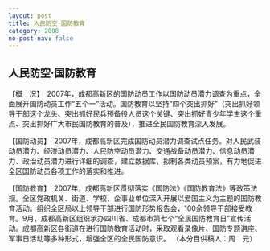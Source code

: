 ```yaml
---
layout: post
title: 人民防空·国防教育
category: 2008
no-post-nav: false
---
```


##  人民防空·国防教育

【概　况】　2007年，成都高新区的国防动员工作以国防动员潜力调查为重点，全面展开国防动员工作“五个一”活动。国防教育以坚持“四个突出抓好”（突出抓好领导干部这个龙头、突出抓好民兵预备役人员这个关键、突出抓好青少年学生这个重点、突出抓好广大市民国防教育的普及），推进全民国防教育深入发展。
 
【国防动员】　2007年，成都高新区完成国防动员潜力调查试点任务。对人民武装动员潜力、经济动员潜力、人民防空动员潜力、交通战备动员潜力、信息动员潜力、政治动员潜力进行详细的调查，建立数据库，拟制各类动员预案，有力地促进全区国防动员各项工作的落实和推进。
 
【国防教育】　2007年，成都高新区贯彻落实《国防法》《国防教育法》等政策法规。全区党政机关、街道、学校、企事业单位深入开展以爱国主义为主题的国防教育活动。组织全区局以上领导干部进行国防形势报告会，100余领导干部接受教育。9月，成都高新区组织承办四川省、成都市第七个“全民国防教育日”宣传活动。成都高新区各街道在进行国防教育活动时，采取观看录像片、国防专题讲座、军事日活动等多种形式，增强全区的全民国防意识。
（本分目供稿人：周　元）
 